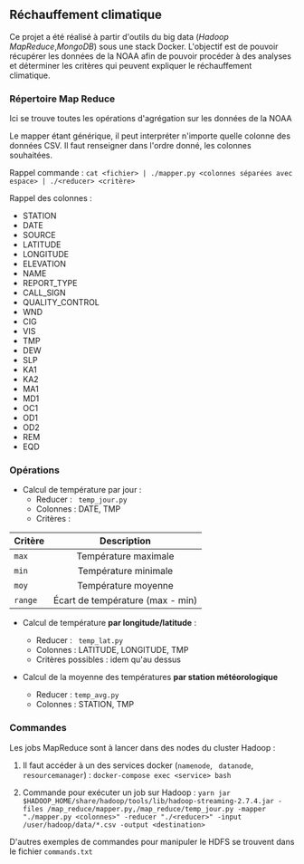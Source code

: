 ## Réchauffement climatique

Ce projet a été réalisé à partir d'outils du big data (*Hadoop MapReduce*,*MongoDB*) sous une stack Docker. L'objectif est de pouvoir récupérer les données de la NOAA afin de pouvoir procéder à des analyses et déterminer les critères qui peuvent expliquer le réchauffement climatique.

### Répertoire Map Reduce

Ici se trouve toutes les opérations d'agrégation sur les données de la NOAA

Le mapper étant générique, il peut interpréter n'importe quelle colonne des données CSV.
Il faut renseigner dans l'ordre donné, les colonnes souhaitées.

Rappel commande : `cat <fichier> | ./mapper.py <colonnes séparées avec espace> | ./<reducer> <critère>`

Rappel des colonnes :

- STATION
- DATE
- SOURCE
- LATITUDE
- LONGITUDE
- ELEVATION
- NAME
- REPORT_TYPE
- CALL_SIGN
- QUALITY_CONTROL
- WND
- CIG
- VIS
- TMP
- DEW
- SLP
- KA1
- KA2
- MA1
- MD1
- OC1
- OD1
- OD2
- REM
- EQD

### Opérations

- Calcul de température par jour :
  - Reducer : ` temp_jour.py` 
  - Colonnes : DATE, TMP
  - Critères :

| Critère | Description | 
| ------- | :----------:|
|  `max`  |  Température maximale | 
|  `min`  |  Température minimale |
|  `moy`  |  Température moyenne  |  
|  `range`|  Écart de température (max - min) |



- Calcul de température **par longitude/latitude** : 
  - Reducer : ` temp_lat.py` 
  - Colonnes : LATITUDE, LONGITUDE, TMP
  - Critères possibles : idem qu'au dessus

- Calcul de la moyenne des températures **par station météorologique** 
  - Reducer : `temp_avg.py` 
  - Colonnes : STATION, TMP

### Commandes

Les jobs MapReduce sont à lancer dans des nodes du cluster Hadoop :

1. Il faut accéder à un des services docker (`namenode`, ` datanode`, `resourcemanager`) : `docker-compose exec <service> bash`

2. Commande pour exécuter un job sur Hadoop :
`yarn jar $HADOOP_HOME/share/hadoop/tools/lib/hadoop-streaming-2.7.4.jar -files /map_reduce/mapper.py,/map_reduce/temp_jour.py -mapper "./mapper.py <colonnes>" -reducer "./<reducer>" -input /user/hadoop/data/*.csv -output <destination>`

D'autres exemples de commandes pour manipuler le HDFS se trouvent dans le fichier `commands.txt`